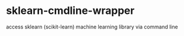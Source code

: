 sklearn-cmdline-wrapper
=======================

access sklearn (scikit-learn) machine learning library via command line
